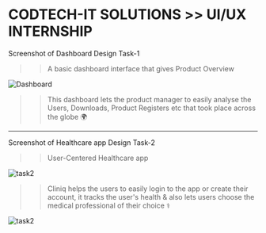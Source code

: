# CODTECH-IT SOLUTIONS >> UI/UX INTERNSHIP
Screenshot of Dashboard Design Task-1
>> A basic dashboard interface that gives Product Overview 

![Dashboard](https://github.com/user-attachments/assets/8189459b-90ca-4e7b-8d98-936de32cf353)

>> This dashboard lets the product manager to easily analyse the Users, Downloads, Product Registers etc that took place across the globe 🌍 
------------------------------------

Screenshot of Healthcare app Design Task-2
>> User-Centered Healthcare app

![task2](https://github.com/user-attachments/assets/37fc5e8a-9efc-4ad5-890f-0d5f849ee381)

>> Cliniq helps the users to easily login to the app or create their account, it tracks the user's health & also lets users choose the medical professional of their choice ⚕️

![task2](https://github.com/user-attachments/assets/e835a17b-3fbc-4dd2-bdb7-8fee628fb6e6)
